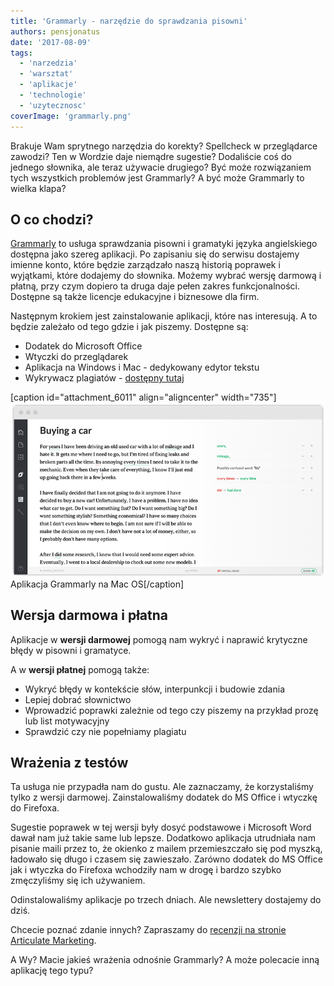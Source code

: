 ```yaml
---
title: 'Grammarly - narzędzie do sprawdzania pisowni'
authors: pensjonatus
date: '2017-08-09'
tags:
  - 'narzedzia'
  - 'warsztat'
  - 'aplikacje'
  - 'technologie'
  - 'uzytecznosc'
coverImage: 'grammarly.png'
---
```


Brakuje Wam sprytnego narzędzia do korekty? Spellcheck w przeglądarce zawodzi?
Ten w Wordzie daje niemądre sugestie? Dodaliście coś do jednego słownika, ale
teraz używacie drugiego? Być może rozwiązaniem tych wszystkich problemów jest
Grammarly? A być może Grammarly to wielka klapa?

<!--truncate-->

## O co chodzi?

[Grammarly](https://www.grammarly.com) to usługa sprawdzania pisowni i gramatyki
języka angielskiego dostępna jako szereg aplikacji. Po zapisaniu się do serwisu
dostajemy imienne konto, które będzie zarządzało naszą historią poprawek i
wyjątkami, które dodajemy do słownika. Możemy wybrać wersję darmową i płatną,
przy czym dopiero ta druga daje pełen zakres funkcjonalności. Dostępne są także
licencje edukacyjne i biznesowe dla firm.

Następnym krokiem jest zainstalowanie aplikacji, które nas interesują. A to
będzie zależało od tego gdzie i jak piszemy. Dostępne są:

- Dodatek do Microsoft Office
- Wtyczki do przeglądarek
- Aplikacja na Windows i Mac - dedykowany edytor tekstu
- Wykrywacz plagiatów -
  [dostępny tutaj](https://www.grammarly.com/plagiarism-checker)

\[caption id="attachment_6011" align="aligncenter"
width="735"\][![](images/grammarly-screen-online.png)](http://techwriter.pl/wp-content/uploads/2017/08/grammarly-screen-online.png)
Aplikacja Grammarly na Mac OS\[/caption\]

## Wersja darmowa i płatna

Aplikacje w **wersji darmowej** pomogą nam wykryć i naprawić krytyczne błędy w
pisowni i gramatyce.

A w **wersji płatnej** pomogą także:

- Wykryć błędy w kontekście słów, interpunkcji i budowie zdania
- Lepiej dobrać słownictwo
- Wprowadzić poprawki zależnie od tego czy piszemy na przykład prozę lub list
  motywacyjny
- Sprawdzić czy nie popełniamy plagiatu

## Wrażenia z testów

Ta usługa nie przypadła nam do gustu. Ale zaznaczamy, że korzystaliśmy tylko z
wersji darmowej. Zainstalowaliśmy dodatek do MS Office i wtyczkę do Firefoxa.

Sugestie poprawek w tej wersji były dosyć podstawowe i Microsoft Word dawał nam
już takie same lub lepsze. Dodatkowo aplikacja utrudniała nam pisanie maili
przez to, że okienko z mailem przemieszczało się pod myszką, ładowało się długo
i czasem się zawieszało. Zarówno dodatek do MS Office jak i wtyczka do Firefoxa
wchodziły nam w drogę i bardzo szybko zmęczyliśmy się ich używaniem.

Odinstalowaliśmy aplikacje po trzech dniach. Ale newslettery dostajemy do dziś.

Chcecie poznać zdanie innych? Zapraszamy do
[recenzji na stronie Articulate Marketing](https://www.articulatemarketing.com/blog/review-of-grammarly-com#moved).

A Wy? Macie jakieś wrażenia odnośnie Grammarly? A może polecacie inną aplikację
tego typu?
